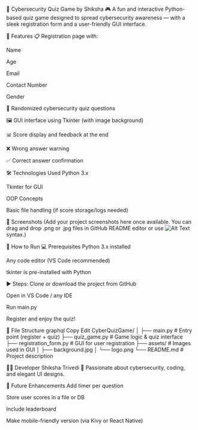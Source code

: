 🔐 Cybersecurity Quiz Game by Shiksha
🎮 A fun and interactive Python-based quiz game designed to spread cybersecurity awareness — with a sleek registration form and a user-friendly GUI interface.

🧠 Features
📋 Registration page with:

Name

Age

Email

Contact Number

Gender

🎯 Randomized cybersecurity quiz questions

🖼️ GUI interface using Tkinter (with image background)

📊 Score display and feedback at the end

❌ Wrong answer warning

✅ Correct answer confirmation

🛠️ Technologies Used
Python 3.x

Tkinter for GUI

OOP Concepts

Basic file handling (if score storage/logs needed)

📸 Screenshots
(Add your project screenshots here once available. You can drag and drop .png or .jpg files in GitHub README editor or use ![Alt Text](image_url) syntax.)

🚀 How to Run
💻 Prerequisites
Python 3.x installed

Any code editor (VS Code recommended)

tkinter is pre-installed with Python

▶️ Steps:
Clone or download the project from GitHub

Open in VS Code / any IDE

Run main.py

Register and enjoy the quiz!

📁 File Structure
graphql
Copy
Edit
CyberQuizGame/
│
├── main.py                 # Entry point (register + quiz)
├── quiz_game.py            # Game logic & quiz interface
├── registration_form.py    # GUI for user registration
├── assets/                 # Images used in GUI
│   ├── background.jpg
│   └── logo.png
└── README.md               # Project description

👩‍💻 Developer
Shiksha Trivedi
💬 Passionate about cybersecurity, coding, and elegant UI designs.

🏁 Future Enhancements
Add timer per question

Store user scores in a file or DB

Include leaderboard

Make mobile-friendly version (via Kivy or React Native)

